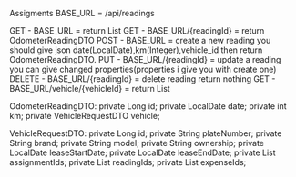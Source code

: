 Assigments
BASE_URL = /api/readings

GET - BASE_URL = return List<OdometerReadingDTO>
GET - BASE_URL/{readingId} = return OdometerReadingDTO
POST - BASE_URL = create a new reading you should give json date(LocalDate),km(Integer),vehicle_id then return OdometerReadingDTO.
PUT - BASE_URL/{readingId} = update a reading you can give changed properties(properties i give you with create one)
DELETE - BASE_URL/{readingId} = delete reading return nothing
GET - BASE_URL/vehicle/{vehicleId} = return List<OdometerReadingDTO> 


OdometerReadingDTO:
    private Long id;
    private LocalDate date;
    private int km;
    private VehicleRequestDTO vehicle;

VehicleRequestDTO:
    private Long id;
    private String plateNumber;
    private String brand;
    private String model;
    private String ownership;
    private LocalDate leaseStartDate;
    private LocalDate leaseEndDate;
    private List<Long> assignmentIds;
    private List<Long> readingIds;
    private List<Long> expenseIds;